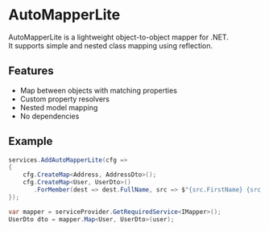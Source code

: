 ﻿# AutoMapperLite

AutoMapperLite is a lightweight object-to-object mapper for .NET.  
It supports simple and nested class mapping using reflection.

## Features

- Map between objects with matching properties
- Custom property resolvers
- Nested model mapping
- No dependencies

## Example

```csharp
services.AddAutoMapperLite(cfg =>
{
    cfg.CreateMap<Address, AddressDto>();
    cfg.CreateMap<User, UserDto>()
       .ForMember(dest => dest.FullName, src => $"{src.FirstName} {src.LastName}");
});

var mapper = serviceProvider.GetRequiredService<IMapper>();
UserDto dto = mapper.Map<User, UserDto>(user);